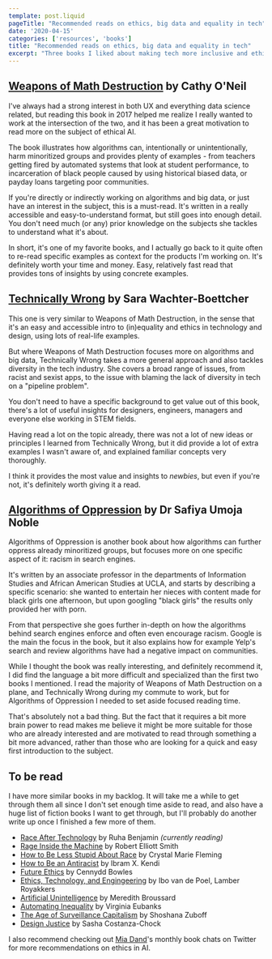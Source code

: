 ```yaml
---
template: post.liquid
pageTitle: "Recommended reads on ethics, big data and equality in tech"
date: '2020-04-15'
categories: ['resources', 'books']
title: "Recommended reads on ethics, big data and equality in tech"
excerpt: "Three books I liked about making tech more inclusive and ethical: Weapons of Math Destruction, Algorithms of Oppression and Technically Wrong"
---
```


## [Weapons of Math Destruction](https://www.goodreads.com/book/show/28186015-weapons-of-math-destruction?ac=1&from_search=true&qid=dN1hL0r66S&rank=1) by Cathy O'Neil

I've always had a strong interest in both UX and everything data science related, but reading this book in 2017 helped me realize I really wanted to work at the intersection of the two, and it has been a great motivation to read more on the subject of ethical AI. 

The book illustrates how algorithms can, intentionally or unintentionally, harm minoritized groups and provides plenty of examples - from teachers getting fired by automated systems that look at student performance, to incarceration of black people caused by using historical biased data, or payday loans targeting poor communities.

If you're directly or indirectly working on algorithms and big data, or just have an interest in the subject, this is a must-read. It's written in a really accessible and easy-to-understand format, but still goes into enough detail. You don't need much (or any) prior knowledge on the subjects she tackles to understand what it's about. 

In short, it's one of my favorite books, and I actually go back to it quite often to re-read specific examples as context for the products I'm working on. It's definitely worth your time and money. Easy, relatively fast read that provides tons of insights by using concrete examples.

## [Technically Wrong](https://www.goodreads.com/book/show/38212110-technically-wrong) by Sara Wachter-Boettcher

This one is very similar to Weapons of Math Destruction, in the sense that it's an easy and accessible intro to (in)equality and ethics in technology and design, using lots of real-life examples. 

But where Weapons of Math Destruction focuses more on algorithms and big data, Technically Wrong takes a more general approach and also tackles diversity in the tech industry. She covers a broad range of issues, from racist and sexist apps, to the issue with blaming the lack of diversity in tech on a "pipeline problem". 

You don't need to have a specific background to get value out of this book, there's a lot of useful insights for designers, engineers, managers and everyone else working in STEM fields. 

Having read a lot on the topic already, there was not a lot of new ideas or principles I learned from Technically Wrong, but it did provide a lot of extra examples I wasn't aware of, and explained familiar concepts very thoroughly.

I think it provides the most value and insights to *newbies*, but even if you're not, it's definitely worth giving it a read. 

## [Algorithms of Oppression](https://www.goodreads.com/book/show/34762552-algorithms-of-oppression) by Dr Safiya Umoja Noble

Algorithms of Oppression is another book about how algorithms can further oppress already minoritized groups, but focuses more on one specific aspect of it: racism in search engines.

It's written by an associate professor in the departments of Information Studies and African American Studies at UCLA, and starts by describing a specific scenario: she wanted to entertain her nieces with content made for black girls one afternoon, but upon googling "black girls" the results only provided her with porn.

From that perspective she goes further in-depth on how the algorithms behind search engines enforce and often even encourage racism. Google is the main the focus in the book, but it also explains how for example Yelp's search and review algorithms have had a negative impact on communities. 

While I thought the book was really interesting, and definitely recommend it, I did find the language a bit more difficult and specialized than the first two books I mentioned. I read the majority of Weapons of Math Destruction on a plane, and Technically Wrong during my commute to work, but for Algorithms of Oppression I needed to set aside focused reading time. 

That's absolutely not a bad thing. But the fact that it requires a bit more brain power to read makes me believe it might be more suitable for those who are already interested and are motivated to read through something a bit more advanced, rather than those who are looking for a quick and easy first introduction to the subject. 

## To be read

I have more similar books in my backlog. It will take me a while to get through them all since I don't set enough time aside to read, and also have a huge list of fiction books I want to get through, but I'll probably do another write up once I finished a few more of them. 

- [Race After Technology](https://www.goodreads.com/book/show/42527493-race-after-technology) by Ruha Benjamin *(currently reading)*
- [Rage Inside the Machine](https://www.goodreads.com/book/show/40653223-rage-inside-the-machine) by Robert Elliott Smith
- [How to Be Less Stupid About Race](https://www.goodreads.com/book/show/37823717-how-to-be-less-stupid-about-race) by Crystal Marie Fleming
- [How to Be an Antiracist](https://www.goodreads.com/book/show/40265832-how-to-be-an-antiracist) by Ibram X. Kendi
- [Future Ethics](https://www.goodreads.com/book/show/41975945-future-ethics) by Cennydd Bowles
- [Ethics, Technology, and Engingeering](https://www.goodreads.com/book/show/12114079-ethics-technology-and-engingeering) by Ibo van de Poel, Lamber Royakkers
- [Artificial Unintelligence](https://www.goodreads.com/book/show/39947737-artificial-unintelligence) by Meredith Broussard
- [Automating Inequality](https://www.goodreads.com/book/show/34964830-automating-inequality) by Virginia Eubanks
- [The Age of Surveillance Capitalism](https://www.goodreads.com/book/show/26195941-the-age-of-surveillance-capitalism) by Shoshana Zuboff
- [Design Justice](https://www.goodreads.com/book/show/51151807-design-justice?ac=1&from_search=true&qid=Fayt59jvZe&rank=1) by Sasha Costanza-Chock

I also recommend checking out [Mia Dand](https://twitter.com/MiaD)'s monthly book chats on Twitter for more recommendations on ethics in AI.

